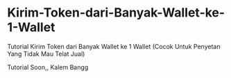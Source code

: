 # Kirim-Token-dari-Banyak-Wallet-ke-1-Wallet
Tutorial Kirim Token dari Banyak Wallet ke 1 Wallet (Cocok Untuk Penyetan Yang Tidak Mau Telat Jual)

Tutorial Soon,, Kalem Bangg
